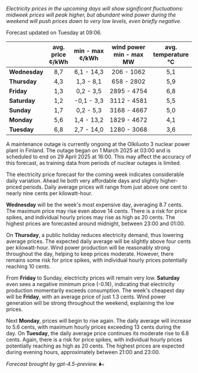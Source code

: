 *Electricity prices in the upcoming days will show significant fluctuations: midweek prices will peak higher, but abundant wind power during the weekend will push prices down to very low levels, even briefly negative.*

Forecast updated on Tuesday at 09:06.

|              | avg.<br>price<br>¢/kWh | min - max<br>¢/kWh | wind power<br>min - max<br>MW | avg.<br>temperature<br>°C |
|:-------------|:----------------------:|:------------------:|:----------------------------:|:------------------------:|
| **Wednesday** | 8,7                    | 6,1 - 14,3         | 206 - 1062                   | 5,1                        |
| **Thursday**  | 4,3                    | 1,3 - 8,1          | 658 - 2802                   | 5,9                        |
| **Friday**    | 1,3                    | 0,2 - 3,5          | 2895 - 4754                  | 6,8                        |
| **Saturday**  | 1,2                    | -0,1 - 3,3         | 3112 - 4581                  | 5,5                        |
| **Sunday**    | 1,7                    | 0,2 - 5,3          | 3168 - 4667                  | 5,0                        |
| **Monday**    | 5,6                    | 1,4 - 13,2         | 1829 - 4672                  | 4,1                        |
| **Tuesday**   | 6,8                    | 2,7 - 14,0         | 1280 - 3068                  | 3,6                        |

A maintenance outage is currently ongoing at the Olkiluoto 3 nuclear power plant in Finland. The outage began on 1 March 2025 at 03:00 and is scheduled to end on 29 April 2025 at 16:00. This may affect the accuracy of this forecast, as training data from periods of nuclear outages is limited.

The electricity price forecast for the coming week indicates considerable daily variation. Ahead lie both very affordable days and slightly higher-priced periods. Daily average prices will range from just above one cent to nearly nine cents per kilowatt-hour.

**Wednesday** will be the week's most expensive day, averaging 8.7 cents. The maximum price may rise even above 14 cents. There is a risk for price spikes, and individual hourly prices may rise as high as 20 cents. The highest prices are forecasted around midnight, between 23:00 and 01:00.

On **Thursday**, a public holiday reduces electricity demand, thus lowering average prices. The expected daily average will be slightly above four cents per kilowatt-hour. Wind power production will be reasonably strong throughout the day, helping to keep prices moderate. However, there remains some risk for price spikes, with individual hourly prices potentially reaching 10 cents.

From **Friday** to Sunday, electricity prices will remain very low. **Saturday** even sees a negative minimum price (-0.1¢), indicating that electricity production momentarily exceeds consumption. The week's cheapest day will be **Friday**, with an average price of just 1.3 cents. Wind power generation will be strong throughout the weekend, explaining the low prices.

Next **Monday**, prices will begin to rise again. The daily average will increase to 5.6 cents, with maximum hourly prices exceeding 13 cents during the day. On **Tuesday**, the daily average price continues its moderate rise to 6.8 cents. Again, there is a risk for price spikes, with individual hourly prices potentially reaching as high as 20 cents. The highest prices are expected during evening hours, approximately between 21:00 and 23:00.

*Forecast brought by gpt-4.5-preview.* 🌬️
